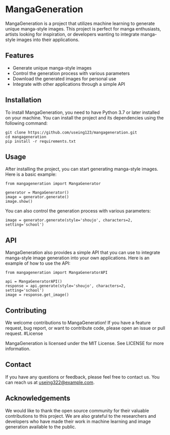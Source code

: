 # MangaGeneration

MangaGeneration is a project that utilizes machine learning to generate unique manga-style images. This project is perfect for manga enthusiasts, artists looking for inspiration, or developers wanting to integrate manga-style images into their applications.

## Features

- Generate unique manga-style images
- Control the generation process with various parameters
- Download the generated images for personal use
- Integrate with other applications through a simple API

## Installation

To install MangaGeneration, you need to have Python 3.7 or later installed on your machine. You can install the project and its dependencies using the following command:

```
git clone https://github.com/useing123/mangageneration.git
cd mangageneration
pip install -r requirements.txt
```
## Usage

After installing the project, you can start generating manga-style images. Here is a basic example:

```
from mangageneration import MangaGenerator

generator = MangaGenerator()
image = generator.generate()
image.show()
```

You can also control the generation process with various parameters:
```
image = generator.generate(style='shoujo', characters=2, setting='school')
```
## API

MangaGeneration also provides a simple API that you can use to integrate manga-style image generation into your own applications. Here is an example of how to use the API:
```
from mangageneration import MangaGeneratorAPI

api = MangaGeneratorAPI()
response = api.generate(style='shoujo', characters=2, setting='school')
image = response.get_image()
```
## Contributing

We welcome contributions to MangaGeneration! If you have a feature request, bug report, or want to contribute code, please open an issue or pull request.
#License

MangaGeneration is licensed under the MIT License. See LICENSE for more information.
## Contact

If you have any questions or feedback, please feel free to contact us. You can reach us at useing322@example.com.
## Acknowledgements

We would like to thank the open source community for their valuable contributions to this project. We are also grateful to the researchers and developers who have made their work in machine learning and image generation available to the public.

